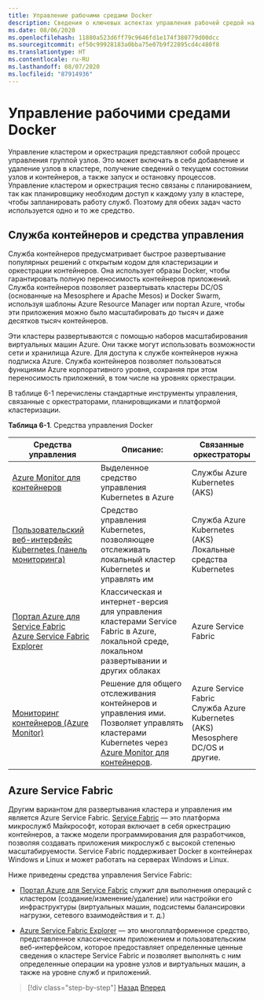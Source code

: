 ```yaml
---
title: Управление рабочими средами Docker
description: Сведения о ключевых аспектах управления рабочей средой на базе контейнеров.
ms.date: 08/06/2020
ms.openlocfilehash: 11880a523d6ff79c9646fd1e174f380779d00dcc
ms.sourcegitcommit: ef50c99928183a0bba75e07b9f22895cd4c480f8
ms.translationtype: HT
ms.contentlocale: ru-RU
ms.lasthandoff: 08/07/2020
ms.locfileid: "87914936"
---
```

# <a name="manage-production-docker-environments"></a>Управление рабочими средами Docker

Управление кластером и оркестрация представляют собой процесс управления группой узлов. Это может включать в себя добавление и удаление узлов в кластере, получение сведений о текущем состоянии узлов и контейнеров, а также запуск и остановку процессов. Управление кластером и оркестрация тесно связаны с планированием, так как планировщику необходим доступ к каждому узлу в кластере, чтобы запланировать работу служб. Поэтому для обеих задач часто используется одно и то же средство.

## <a name="container-service-and-management-tools"></a>Служба контейнеров и средства управления

Служба контейнеров предусматривает быстрое развертывание популярных решений с открытым кодом для кластеризации и оркестрации контейнеров. Она использует образы Docker, чтобы гарантировать полную переносимость контейнеров приложений. Служба контейнеров позволяет развертывать кластеры DC/OS (основанные на Mesosphere и Apache Mesos) и Docker Swarm, используя шаблоны Azure Resource Manager или портал Azure, чтобы эти приложения можно было масштабировать до тысяч и даже десятков тысяч контейнеров.

Эти кластеры развертываются с помощью наборов масштабирования виртуальных машин Azure. Они также могут использовать возможности сети и хранилища Azure. Для доступа к службе контейнеров нужна подписка Azure. Служба контейнеров позволяет пользоваться функциями Azure корпоративного уровня, сохраняя при этом переносимость приложений, в том числе на уровнях оркестрации.

В таблице 6-1 перечислены стандартные инструменты управления, связанные с оркестраторами, планировщиками и платформой кластеризации.

**Таблица 6-1**. Средства управления Docker

| Средства управления | Описание: | Связанные оркестраторы |
|------------------|-------------|-----------------------|
| [Azure Monitor для контейнеров](https://docs.microsoft.com/azure/monitoring/monitoring-container-insights-overview) | Выделенное средство управления Kubernetes в Azure | Службы Azure Kubernetes (AKS) |
| [Пользовательский веб-интерфейс Kubernetes (панель мониторинга)](https://kubernetes.io/docs/tasks/access-application-cluster/web-ui-dashboard/) | Средство управления Kubernetes, позволяющее отслеживать локальный кластер Kubernetes и управлять им | Служба Azure Kubernetes (AKS)<br/>Локальные средства Kubernetes |
| [Портал Azure для Service Fabric](https://docs.microsoft.com/azure/service-fabric/service-fabric-cluster-creation-via-portal)<br/>[Azure Service Fabric Explorer](https://docs.microsoft.com/azure/service-fabric/service-fabric-visualizing-your-cluster) | Классическая и интернет-версия для управления кластерами Service Fabric в Azure, локальной среде, локальном развертывании и других облаках | Azure Service Fabric |
| [Мониторинг контейнеров (Azure Monitor)](https://docs.microsoft.com/azure/azure-monitor/insights/containers) | Решение для общего отслеживания контейнеров и управления ими. Позволяет управлять кластерами Kubernetes через [Azure Monitor для контейнеров](https://docs.microsoft.com/azure/monitoring/monitoring-container-insights-overview). | Azure Service Fabric<br/>Служба Azure Kubernetes (AKS)<br/>Mesosphere DC/OS и другие. |

## <a name="azure-service-fabric"></a>Azure Service Fabric

Другим вариантом для развертывания кластера и управления им является Azure Service Fabric. [Service Fabric](https://azure.microsoft.com/services/service-fabric/) — это платформа микрослужб Майкрософт, которая включает в себя оркестрацию контейнеров, а также модели программирования для разработчиков, позволяя создавать приложения микрослужб с высокой степенью масштабируемости. Service Fabric поддерживает Docker в контейнерах Windows и Linux и может работать на серверах Windows и Linux.

Ниже приведены средства управления Service Fabric:

- [Портал Azure для Service Fabric](https://docs.microsoft.com/azure/service-fabric/service-fabric-cluster-creation-via-portal) служит для выполнения операций с кластером (создание/изменение/удаление) или настройки его инфраструктуры (виртуальных машин, подсистемы балансировки нагрузки, сетевого взаимодействия и т. д.)

- [Azure Service Fabric Explorer](https://docs.microsoft.com/azure/service-fabric/service-fabric-visualizing-your-cluster) — это многоплатформенное средство, представленное классическим приложением и пользовательским веб-интерфейсом, которое предоставляет определенные ценные сведения о кластере Service Fabric и позволяет выполнять с ним определенные операции на уровне узлов и виртуальных машин, а также на уровне служб и приложений.

>[!div class="step-by-step"]
>[Назад](run-microservices-based-applications-in-production.md)
>[Вперед](monitor-containerized-application-services.md)
